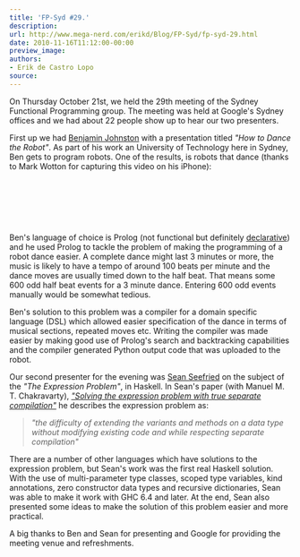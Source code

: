 ```yaml
---
title: 'FP-Syd #29.'
description:
url: http://www.mega-nerd.com/erikd/Blog/FP-Syd/fp-syd-29.html
date: 2010-11-16T11:12:00-00:00
preview_image:
authors:
- Erik de Castro Lopo
source:
---
```




<p>
On Thursday October 21st, we held the 29th meeting of the Sydney Functional
Programming group.
The meeting was held at Google's Sydney offices and we had about 22 people show
up to hear our two presenters.
</p>

<p>
First up we had
	<a href="http://benjaminjohnston.com.au/">
	Benjamin Johnston</a>
with a presentation titled <i>"How to Dance the Robot"</i>.
As part of his work an University of Technology here in Sydney, Ben gets to
program robots.
One of the results, is robots that dance (thanks to Mark Wotton for capturing
this video on his iPhone):
</p>

<br><br>

<center>
<object type="application/x-shockwave-flash" width="480" height="385" data="http://www.youtube.com/v/PhlN_o2CrA0?fs=1&amp;hl=en_US">
	<param name="movie" value="http://www.youtube.com/v/PhlN_o2CrA0?fs=1&amp;hl=en_US">
	<param name="wmode" value="transparent">
</object>
</center>

<br><br>

<p>
Ben's language of choice is Prolog (not functional but definitely
	<a href="http://c2.com/cgi/wiki?DeclarativeProgramming">
	declarative</a>)
and he used Prolog to tackle the problem of making the programming of a
robot dance easier.
A complete dance might last 3 minutes or more, the music is likely to have a
tempo of around 100 beats per minute and the dance moves are usually timed down
to the half beat.
That means some 600 odd half beat events for a 3 minute dance.
Entering 600 odd events manually would be somewhat tedious.
</p>

<p>
Ben's solution to this problem was a compiler for a domain specific language
(DSL) which allowed easier specification of the dance in terms of musical
sections, repeated moves etc.
Writing the compiler was made easier by making good use of Prolog's search and
backtracking capabilities and the compiler generated Python output code that
was uploaded to the robot.
</p>

<p>
Our second presenter for the evening was
	<a href="http://seanseefried.com/">
	Sean Seefried</a>
on the subject of the <i>"The Expression Problem"</i>, in Haskell.
In Sean's paper (with Manuel M. T. Chakravarty),
	<a href="http://www.cse.unsw.edu.au/~chak/papers/exp-problem.pdf">
	<i>"Solving the expression problem with true separate compilation"</i></a>
he describes the expression problem as:
</p>

<blockquote><i>
"the difficulty of extending the variants and methods on a data type without
modifying existing code and while respecting separate compilation"
</i></blockquote>

<p>
There are a number of other languages which have solutions to the expression
problem, but Sean's work was the first real Haskell solution.
With the use of multi-parameter type classes, scoped type variables, kind
annotations, zero constructor data types and recursive dictionaries, Sean was
able to make it work with GHC 6.4 and later.
At the end, Sean also presented some ideas to make the solution of this problem
easier and more practical.
</p>

<p>
A big thanks to Ben and Sean for presenting and Google for providing the
meeting venue and refreshments.
</p>



